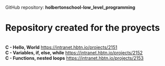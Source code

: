 GitHub repository: **holbertonschool-low_level_programming**
<br>
# Repository created for the proyects<br>
<br>   **C - Hello, World** https://intranet.hbtn.io/projects/2151
<br>   **C - Variables, if, else, while** https://intranet.hbtn.io/projects/2152
<br>   **C - Functions, nested loops** https://intranet.hbtn.io/projects/2153
<br>
